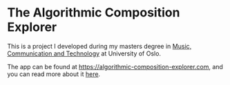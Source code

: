 # The Algorithmic Composition Explorer

This is a project I developed during my masters degree in [Music, Communication and Technology](https://www.uio.no/english/studies/programmes/mct-master/) at University of Oslo.

The app can be found at https://algorithmic-composition-explorer.com, and you can read more about it [here](https://mct-master.github.io/masters-thesis/2022/05/15/stephedg-algorithmic-composition-explorer.html).
